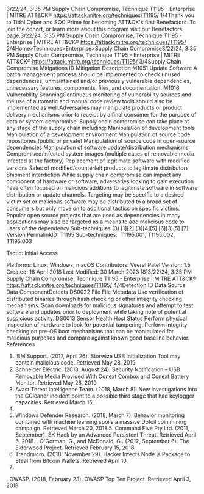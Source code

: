 3/22/24, 3:35 PM Supply Chain Compromise, Technique T1195 - Enterprise | MITRE ATT&CK®
https://attack.mitre.org/techniques/T1195/ 1/4Thank you to Tidal Cyber and SOC Prime for becoming ATT&CK's ﬁrst Benefactors. To join the cohort, or learn more about this program visit our
Benefactors page.3/22/24, 3:35 PM Supply Chain Compromise, Technique T1195 - Enterprise | MITRE ATT&CK®
https://attack.mitre.org/techniques/T1195/ 2/4Home>Techniques>Enterprise>Supply Chain Compromise3/22/24, 3:35 PM Supply Chain Compromise, Technique T1195 - Enterprise | MITRE ATT&CK®
https://attack.mitre.org/techniques/T1195/ 3/4Supply Chain Compromise
Mitigations
ID Mitigation Description
M1051 Update Software A patch management process should be implemented to check unused dependencies, unmaintained
and/or previously vulnerable dependencies, unnecessary features, components, ﬁles, and documentation.
M1016 Vulnerability
ScanningContinuous monitoring of vulnerability sources and the use of automatic and manual code review tools
should also be implemented as well.Adversaries may manipulate products or product delivery mechanisms prior to receipt by a ﬁnal consumer for the purpose of data or system
compromise.
Supply chain compromise can take place at any stage of the supply chain including:
Manipulation of development tools
Manipulation of a development environment
Manipulation of source code repositories (public or private)
Manipulation of source code in open-source dependencies
Manipulation of software update/distribution mechanisms
Compromised/infected system images (multiple cases of removable media infected at the factory)
Replacement of legitimate software with modiﬁed versions
Sales of modiﬁed/counterfeit products to legitimate distributors
Shipment interdiction
While supply chain compromise can impact any component of hardware or software, adversaries looking to gain execution have often
focused on malicious additions to legitimate software in software distribution or update channels. Targeting may be speciﬁc to a
desired victim set or malicious software may be distributed to a broad set of consumers but only move on to additional tactics on speciﬁc
victims. Popular open source projects that are used as dependencies in many applications may also be targeted as a means to add
malicious code to users of the dependency.Sub-techniques (3)
[1][2]
[3][4][5]
[6][3][5]
[7]
Version PermalinkID: T1195
Sub-techniques:  T1195.001, T1195.002, T1195.003

Tactic: Initial Access

Platforms: Linux, Windows, macOS
Contributors: Veeral Patel
Version: 1.5
Created: 18 April 2018
Last Modiﬁed: 30 March 2023
[8]3/22/24, 3:35 PM Supply Chain Compromise, Technique T1195 - Enterprise | MITRE ATT&CK®
https://attack.mitre.org/techniques/T1195/ 4/4Detection
ID Data Source Data ComponentDetects
DS0022 File File Metadata Use veriﬁcation of distributed binaries through hash checking or other integrity checking
mechanisms. Scan downloads for malicious signatures and attempt to test software and
updates prior to deployment while taking note of potential suspicious activity.
DS0013 Sensor Health Host Status Perform physical inspection of hardware to look for potential tampering. Perform integrity
checking on pre-OS boot mechanisms that can be manipulated for malicious purposes and
compare against known good baseline behavior.
References
1. IBM Support. (2017, April 26). Storwize USB Initialization Tool
may contain malicious code. Retrieved May 28, 2019.
2. Schneider Electric. (2018, August 24). Security Notiﬁcation –
USB Removable Media Provided With Conext Combox and
Conext Battery Monitor. Retrieved May 28, 2019.
3. Avast Threat Intelligence Team. (2018, March 8). New
investigations into the CCleaner incident point to a possible
third stage that had keylogger capacities. Retrieved March 15,
2018.
4. Windows Defender Research. (2018, March 7). Behavior
monitoring combined with machine learning spoils a massive
Dofoil coin mining campaign. Retrieved March 20, 2018.5. Command Five Pty Ltd. (2011, September). SK Hack by an
Advanced Persistent Threat. Retrieved April 6, 2018.
. O'Gorman, G., and McDonald, G.. (2012, September 6). The
Elderwood Project. Retrieved February 15, 2018.
7. Trendmicro. (2018, November 29). Hacker Infects Node.js
Package to Steal from Bitcoin Wallets. Retrieved April 10,
2019.
. OWASP. (2018, February 23). OWASP Top Ten Project.
Retrieved April 3, 2018.